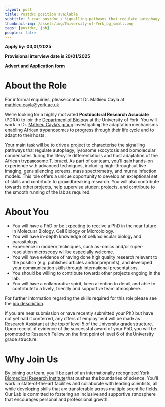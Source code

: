 ```yaml
---
layout: post
title: Postdoc position available
subtitle: 3 year postdoc / Signalling pathways that regulate autophagy, lysosome exocytosis and biomolecular condensates during the lifecycle differentiations of T. brucei
thumbnail-img: /assets/img/University-of-York_bg_small.png
tags: [postdoc, job]
peoples: false
---
```


**Apply by: 03/01/2025**

**Provisional interview date is 20/01/2025**

**[Advert and Application form](https://jobs.york.ac.uk/vacancy/postdoctoral-research-associate-573678.html)**

# About the Role

For informal enquiries, please contact Dr. Mathieu Cayla at <mathieu.cayla@york.ac.uk>

We’re looking for a highly motivated **Postdoctoral Research Associate** (PDRA) to join the [Department of Biology](https://www.york.ac.uk/biology/research/) at the University of York. You will work in Dr. [Mathieu Cayla’s group](https://www.york.ac.uk/biology/people/mathieu-cayla/) investigating the adaptation mechanisms enabling African trypanosomes to progress through their life cycle and to adapt to their hosts.

Your main task will be to drive a project to characterise the signalling pathways that regulate autophagy, lysosome exocytosis and biomolecular condensates during the lifecycle differentiations and host adaptation of the African trypanosome T. brucei. As part of our team, you’ll gain hands-on experience with advanced techniques, including high-throughput live imaging, gene silencing screens, mass spectrometry, and murine infection models. This role offers a unique opportunity to develop an exceptional set of skills and contribute to groundbreaking research. You will also contribute towards other projects, help supervise student projects, and contribute to the smooth running of the lab as required.

# About You

 - You will have a PhD or be expecting to receive a PhD in the near future in Molecular Biology, Cell Biology or Microbiology.
 - You will have in-depth knowledge of cell/molecular biology and parasitology.
 - Experience in modern techniques, such as -omics and/or super-resolution microscopy will be especially welcome.
 - You will have evidence of having done high quality research relevant to the position (e.g. published articles and/or preprints), and developed your communication skills through international presentations.
 - You should be willing to contribute towards other projects ongoing in the lab.
 - You will have a collaborative spirit, keen attention to detail, and able to contribute to a lively, friendly and supportive team atmosphere.

For further information regarding the skills required for this role please see the [job description](https://jobs.york.ac.uk/wd/plsql/wd_portal.view_blob?p_web_site_id=3885&p_web_page_id=573678&p_type=JOBDOC&p_id=513749&p_show=N).

If you are near submission or have recently submitted your PhD but have not yet had it conferred, any offers of employment will be made as Research Assistant at the top of level 5 of the University grade structure. Upon receipt of evidence of the successful award of your PhD, you will be promoted to Research Fellow on the first point of level 6 of the University grade structure.

# Why Join Us

By joining our team, you’ll be part of an internationally recognized [York Biomedical Research Institute](https://www.york.ac.uk/biomedical-research-institute/) that pushes the boundaries of science. You’ll work in state-of-the-art facilities and collaborate with leading scientists, all while developing skills that are transferable across multiple scientific fields. Our Lab is committed to fostering an inclusive and supportive atmosphere that encourages personal and professional growth.

